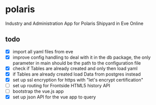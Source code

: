 # polaris
 Industry and Administration App for Polaris Shipyard in Eve Online

 ## todo
 - [x] import all yaml files from eve
 - [x] improve config handling to deal with it in the db package, the only parameter in main should be the path to the configuration file
 - [x] check if Tables are already created and only then load yaml
 - [x] if Tables are already created load Data from postgres instead
 - [x] set up ssl encryption for https with "let's encrypt certification"
 - [ ] set up routing for Frontside HTML5 history API
 - [ ] bootstrap the vue.js app
 - [x] set up json API for the vue app to query
